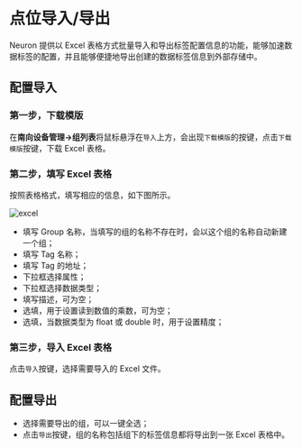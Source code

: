 # 点位导入/导出

Neuron 提供以 Excel 表格方式批量导入和导出标签配置信息的功能，能够加速数据标签的配置，并且能够便捷地导出创建的数据标签信息到外部存储中。

## 配置导入

### 第一步，下载模版

在**南向设备管理->组列表**将鼠标悬浮在`导入`上方，会出现`下载模版`的按键，点击`下载模版`按键，下载 Excel 表格。

### 第二步，填写 Excel 表格

按照表格格式，填写相应的信息，如下图所示。

![excel](./assets/excel.png)

* 填写 Group 名称，当填写的组的名称不存在时，会以这个组的名称自动新建一个组；
* 填写 Tag 名称；
* 填写 Tag 的地址；
* 下拉框选择属性；
* 下拉框选择数据类型；
* 填写描述，可为空；
* 选填，用于设置读到数值的乘数，可为空；
* 选填，当数据类型为 float 或 double 时，用于设置精度；

### 第三步，导入 Excel 表格

点击`导入`按键，选择需要导入的 Excel 文件。

## 配置导出

* 选择需要导出的组，可以一键全选；
* 点击`导出`按键，组的名称包括组下的标签信息都将导出到一张 Excel 表格中。
